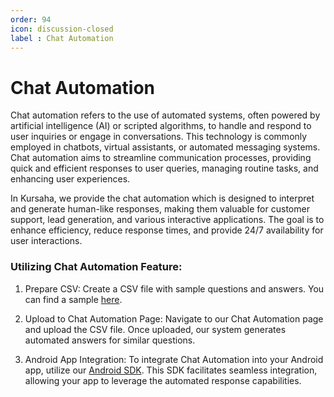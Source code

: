 ```yaml
---
order: 94
icon: discussion-closed
label : Chat Automation
---
```


# Chat Automation

Chat automation refers to the use of automated systems, often powered by artificial intelligence (AI) or scripted algorithms, to handle and respond to user inquiries or engage in conversations. This technology is commonly employed in chatbots, virtual assistants, or automated messaging systems. Chat automation aims to streamline communication processes, providing quick and efficient responses to user queries, managing routine tasks, and enhancing user experiences.

In Kursaha, we provide the chat automation which is designed to interpret and generate human-like responses, making them valuable for customer support, lead generation, and various interactive applications. The goal is to enhance efficiency, reduce response times, and provide 24/7 availability for user interactions.

### Utilizing Chat Automation Feature:

1. Prepare CSV: Create a CSV file with sample questions and answers. You can find a sample [here](/static/csv/chat_automation.csv).

2. Upload to Chat Automation Page: Navigate to our Chat Automation page and upload the CSV file. Once uploaded, our system generates automated answers for similar questions.

3. Android App Integration: To integrate Chat Automation into your Android app, utilize our [Android SDK](https://github.com/kursaha/android-sdk). This SDK facilitates seamless integration, allowing your app to leverage the automated response capabilities.
